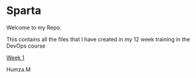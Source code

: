 # Sparta
Welcome to my Repo.

This contains all the files that I have created in my 12 week training in the DevOps course 

[Week 1](https://github.com/Humza277/sparta/tree/master/Week%202%20-%20SQL%20Week)


Humza.M 
